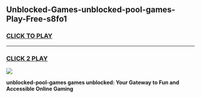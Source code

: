 
## Unblocked-Games-unblocked-pool-games-Play-Free-s8fo1
<h3>
<a href="https://premium76.site?title=unblocked-pool-games&ref=23A">CLICK TO PLAY</a></h3>
<hr>

<h3>
<a href="https://premium76.site?title=unblocked-pool-games&ref=23A">CLICK 2 PLAY</a>
  
</h3>

<a href="https://premium76.site?title=unblocked-pool-games&ref=23A"><img src="https://clearcache.store/games.png"></a>


**unblocked-pool-games games unblocked: Your Gateway to Fun and Accessible Online Gaming**
